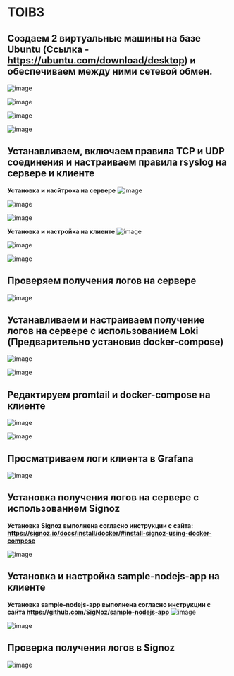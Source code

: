 # TOIB3


## Создаем 2 виртуальные машины на базе Ubuntu (Ссылка - https://ubuntu.com/download/desktop) и обеспечиваем между ними сетевой обмен.
![image](https://github.com/Flameitser/TOIB3/assets/65831927/c36e9707-850f-4514-984b-bbbb0cc79fe6)

![image](https://github.com/Flameitser/TOIB3/assets/65831927/ba490a6c-f5da-4747-96b9-fdc8a9865f2f)

![image](https://github.com/Flameitser/TOIB3/assets/65831927/577d38cd-b24a-4ac4-944b-b5082a0a7cb9)

![image](https://github.com/Flameitser/TOIB3/assets/65831927/f26318a7-656d-4271-9346-221edc1a1627)

## Устанавливаем, включаем правила TCP и UDP соединения и настраиваем правила rsyslog на сервере и клиенте

**Установка и насйтрока на сервере**
![image](https://github.com/Flameitser/TOIB3/assets/65831927/201397db-a4c0-454d-bddd-cc7996421165)

![image](https://github.com/Flameitser/TOIB3/assets/65831927/9922c21f-ff26-4232-a809-550a001d1d15)

![image](https://github.com/Flameitser/TOIB3/assets/65831927/d18adda7-e7df-4210-8404-ba94183d105c)

**Установка и настройка на клиенте**
![image](https://github.com/Flameitser/TOIB3/assets/65831927/c1ebb168-a2f4-4204-a7b4-56d9502e95ca)

![image](https://github.com/Flameitser/TOIB3/assets/65831927/6bb9a71d-330e-4681-9a4f-72fd738779aa)

![image](https://github.com/Flameitser/TOIB3/assets/65831927/3555ad27-bab7-488c-a5b4-643bb7ae5800)


## Проверяем получения логов на сервере

![image](https://github.com/Flameitser/TOIB3/assets/65831927/3cca438d-7b11-448e-8908-d4158d5441f8)


## Устанавливаем и настраиваем получение логов на сервере с использованием Loki (Предварительно установив docker-compose)

![image](https://github.com/Flameitser/TOIB3/assets/65831927/8352b499-09bf-47a2-a1a7-30368ceca2b5)

![image](https://github.com/Flameitser/TOIB3/assets/65831927/e3e64e65-ead0-41d0-94e0-22359901a0d4)

## Редактируем promtail и docker-compose на клиенте

![image](https://github.com/Flameitser/TOIB3/assets/65831927/9309a639-122b-42c2-b2aa-c8c2e429366d)

![image](https://github.com/Flameitser/TOIB3/assets/65831927/80dbbc9e-b5ba-43eb-b50a-d98ba365e529)


## Просматриваем логи клиента в Grafana

![image](https://github.com/Flameitser/TOIB3/assets/65831927/17de913d-ee64-4aaa-8528-4e98874888a6)


## Установка получения логов на сервере с использованием Signoz
**Установка Signoz выполнена согласно инструкции с сайта: https://signoz.io/docs/install/docker/#install-signoz-using-docker-compose**

![image](https://github.com/Flameitser/TOIB3/assets/65831927/e4ce06ec-db12-4a43-85ba-47728e68712d)

## Установка и настройка sample-nodejs-app на клиенте 
**Установка sample-nodejs-app выполнена согласно инструкции с сайта https://github.com/SigNoz/sample-nodejs-app**
![image](https://github.com/Flameitser/TOIB3/assets/65831927/4f052221-5fde-4029-b78d-09e07d0b68d3)

![image](https://github.com/Flameitser/TOIB3/assets/65831927/6c155647-9717-4f1b-bea7-6406243b19f8)


## Проверка получения логов в Signoz
![image](https://github.com/Flameitser/TOIB3/assets/65831927/17f376be-6ad5-4862-b5e2-dd4e918bcb22)
